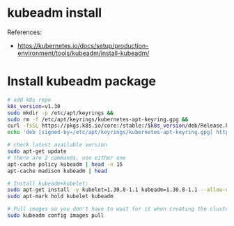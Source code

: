 
# kubeadm install

References:
- https://kubernetes.io/docs/setup/production-environment/tools/kubeadm/install-kubeadm/

# Install kubeadm package

```bash
# add k8s repo
k8s_version=v1.30
sudo mkdir -p /etc/apt/keyrings &&
sudo rm -f /etc/apt/keyrings/kubernetes-apt-keyring.gpg &&
curl -fsSL https://pkgs.k8s.io/core:/stable:/$k8s_version/deb/Release.key | sudo gpg --dearmor -o /etc/apt/keyrings/kubernetes-apt-keyring.gpg &&
echo 'deb [signed-by=/etc/apt/keyrings/kubernetes-apt-keyring.gpg] https://pkgs.k8s.io/core:/stable:/'"$k8s_version"'/deb/ /' | sudo tee /etc/apt/sources.list.d/kubernetes.list

# check latest available version
sudo apt-get update
# there are 2 commands, use either one
apt-cache policy kubeadm | head -n 15
apt-cache madison kubeadm | head

# Install kubeadm+kubelet:
sudo apt-get install -y kubelet=1.30.8-1.1 kubeadm=1.30.8-1.1 --allow-downgrades --allow-change-held-packages &&
sudo apt-mark hold kubelet kubeadm

# Pull images so you don't have to wait for it when creating the cluster:
sudo kubeadm config images pull
```
